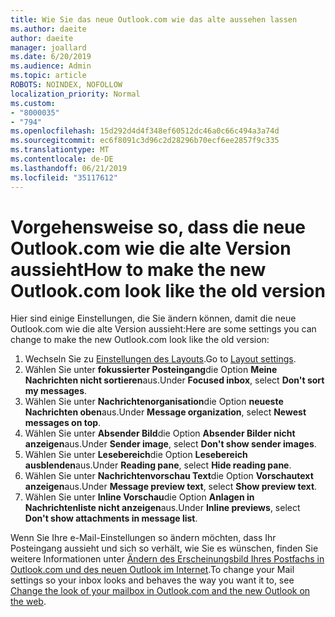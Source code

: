 ```yaml
---
title: Wie Sie das neue Outlook.com wie das alte aussehen lassen
ms.author: daeite
author: daeite
manager: joallard
ms.date: 6/20/2019
ms.audience: Admin
ms.topic: article
ROBOTS: NOINDEX, NOFOLLOW
localization_priority: Normal
ms.custom:
- "8000035"
- "794"
ms.openlocfilehash: 15d292d4d4f348ef60512dc46a0c66c494a3a74d
ms.sourcegitcommit: ec6f8091c3d96c2d28296b70ecf6ee2857f9c335
ms.translationtype: MT
ms.contentlocale: de-DE
ms.lasthandoff: 06/21/2019
ms.locfileid: "35117612"
---
```

# <a name="how-to-make-the-new-outlookcom-look-like-the-old-version"></a><span data-ttu-id="f8b81-102">Vorgehensweise so, dass die neue Outlook.com wie die alte Version aussieht</span><span class="sxs-lookup"><span data-stu-id="f8b81-102">How to make the new Outlook.com look like the old version</span></span>

<span data-ttu-id="f8b81-103">Hier sind einige Einstellungen, die Sie ändern können, damit die neue Outlook.com wie die alte Version aussieht:</span><span class="sxs-lookup"><span data-stu-id="f8b81-103">Here are some settings you can change to make the new Outlook.com look like the old version:</span></span>

1. <span data-ttu-id="f8b81-104">Wechseln Sie zu [Einstellungen des Layouts](https://outlook.live.com/mail/options/mail/layout).</span><span class="sxs-lookup"><span data-stu-id="f8b81-104">Go to [Layout settings](https://outlook.live.com/mail/options/mail/layout).</span></span>
1. <span data-ttu-id="f8b81-105">Wählen Sie unter **fokussierter Posteingang**die Option **Meine Nachrichten nicht sortieren**aus.</span><span class="sxs-lookup"><span data-stu-id="f8b81-105">Under **Focused inbox**, select **Don't sort my messages**.</span></span>
1. <span data-ttu-id="f8b81-106">Wählen Sie unter **Nachrichtenorganisation**die Option **neueste Nachrichten oben**aus.</span><span class="sxs-lookup"><span data-stu-id="f8b81-106">Under **Message organization**, select **Newest messages on top**.</span></span>
1. <span data-ttu-id="f8b81-107">Wählen Sie unter **Absender Bild**die Option **Absender Bilder nicht anzeigen**aus.</span><span class="sxs-lookup"><span data-stu-id="f8b81-107">Under **Sender image**, select **Don't show sender images**.</span></span>
1. <span data-ttu-id="f8b81-108">Wählen Sie unter **Lesebereich**die Option **Lesebereich ausblenden**aus.</span><span class="sxs-lookup"><span data-stu-id="f8b81-108">Under **Reading pane**, select **Hide reading pane**.</span></span>
1. <span data-ttu-id="f8b81-109">Wählen Sie unter **Nachrichtenvorschau Text**die Option **Vorschautext anzeigen**aus.</span><span class="sxs-lookup"><span data-stu-id="f8b81-109">Under **Message preview text**, select **Show preview text**.</span></span>
1. <span data-ttu-id="f8b81-110">Wählen Sie unter **Inline Vorschau**die Option **Anlagen in Nachrichtenliste nicht anzeigen**aus.</span><span class="sxs-lookup"><span data-stu-id="f8b81-110">Under **Inline previews**, select **Don't show attachments in message list**.</span></span>

<span data-ttu-id="f8b81-111">Wenn Sie Ihre e-Mail-Einstellungen so ändern möchten, dass Ihr Posteingang aussieht und sich so verhält, wie Sie es wünschen, finden Sie weitere Informationen unter [Ändern des Erscheinungsbild Ihres Postfachs in Outlook.com und des neuen Outlook im Internet](https://support.office.com/article/b41c2ecb-f23c-42b3-b7f8-659646d5e58c?wt.mc_id=Office_Outlook_com_Alchemy).</span><span class="sxs-lookup"><span data-stu-id="f8b81-111">To change your Mail settings so your inbox looks and behaves the way you want it to, see [Change the look of your mailbox in Outlook.com and the new Outlook on the web](https://support.office.com/article/b41c2ecb-f23c-42b3-b7f8-659646d5e58c?wt.mc_id=Office_Outlook_com_Alchemy).</span></span>
